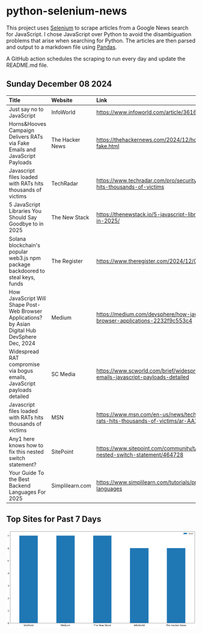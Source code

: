 # python-selenium-news

This project uses [Selenium](https://www.seleniumhq.org/) to scrape articles from a Google News search for JavaScript.
I chose JavaScript over Python to avoid the disambiguation problems that arise when searching for Python.
The articles are then parsed and output to a markdown file using [Pandas](https://pandas.pydata.org/).

A GitHub action schedules the scraping to run every day and update the README.md file.

## Sunday December 08 2024


| Title                                                                                                | Website         | Link                                                                                                              |
|:-----------------------------------------------------------------------------------------------------|:----------------|:------------------------------------------------------------------------------------------------------------------|
| Just say no to JavaScript                                                                            | InfoWorld       | https://www.infoworld.com/article/3616471/just-say-no-to-javascript.html                                          |
| Horns&Hooves Campaign Delivers RATs via Fake Emails and JavaScript Payloads                          | The Hacker News | https://thehackernews.com/2024/12/horns-campaign-delivers-rats-via-fake.html                                      |
| Javascript files loaded with RATs hits thousands of victims                                          | TechRadar       | https://www.techradar.com/pro/security/javascript-files-loaded-with-rats-hits-thousands-of-victims                |
| 5 JavaScript Libraries You Should Say Goodbye to in 2025                                             | The New Stack   | https://thenewstack.io/5-javascript-libraries-you-should-say-goodbye-to-in-2025/                                  |
| Solana blockchain's popular web3.js npm package backdoored to steal keys, funds                      | The Register    | https://www.theregister.com/2024/12/05/solana_javascript_sdk_compromised/                                         |
| How JavaScript Will Shape Post-Web Browser Applications?  by Asian Digital Hub  DevSphere  Dec, 2024 | Medium          | https://medium.com/devsphere/how-javascript-will-shape-post-web-browser-applications-2232f9c553c4                 |
| Widespread RAT compromise via bogus emails, JavaScript payloads detailed                             | SC Media        | https://www.scworld.com/brief/widespread-rat-compromise-via-bogus-emails-javascript-payloads-detailed             |
| Javascript files loaded with RATs hits thousands of victims                                          | MSN             | https://www.msn.com/en-us/news/technology/javascript-files-loaded-with-rats-hits-thousands-of-victims/ar-AA1vcKUJ |
| Any1 here knows how to fix this nested switch statement?                                             | SitePoint       | https://www.sitepoint.com/community/t/any1-here-knows-how-to-fix-this-nested-switch-statement/464728              |
| Your Guide To the Best Backend Languages For 2025                                                    | Simplilearn.com | https://www.simplilearn.com/tutorials/programming-tutorial/backend-languages                                      |
## Top Sites for Past 7 Days

![Graph of Top Sites](https://raw.githubusercontent.com/dan-mba/python-selenium-news/main/last-week.png)
